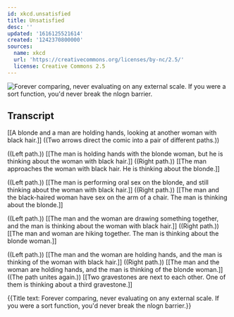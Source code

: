```yaml
---
id: xkcd.unsatisfied
title: Unsatisfied
desc: ''
updated: '1616125521614'
created: '1242370800000'
sources:
  name: xkcd
  url: 'https://creativecommons.org/licenses/by-nc/2.5/'
  license: Creative Commons 2.5
---
```

![Forever comparing, never evaluating on any external scale.  If you were a sort function, you'd never break the nlogn barrier.](https://imgs.xkcd.com/comics/unsatisfied.png)

## Transcript
[[A blonde and a man are holding hands, looking at another woman with black hair.]]
((Two arrows direct the comic into a pair of different paths.))

((Left path.))
[[The man is holding hands with the blonde woman, but he is thinking about the woman with black hair.]]
((Right path.))
[[The man approaches the woman with black hair.  He is thinking about the blonde.]]

((Left path.))
[[The man is performing oral sex on the blonde, and still thinking about the woman with black hair.]]
((Right path.))
[[The man and the black-haired woman have sex on the arm of a chair.  The man is thinking about the blonde.]]

((Left path.))
[[The man and the woman are drawing something together, and the man is thinking about the woman with black hair.]]
((Right path.))
[[The man and woman are hiking together.  The man is thinking about the blonde woman.]]

((Left path.))
[[The man and the woman are holding hands, and the man is thinking of the woman with black hair.]]
((Right path.))
[[The man and the woman are holding hands, and the man is thinking of the blonde woman.]]
((The path unites again.))
[[Two gravestones are next to each other.  One of them is thinking about a third gravestone.]]

{{Title text: Forever comparing, never evaluating on any external scale.  If you were a sort function, you'd never break the nlogn barrier.}}
